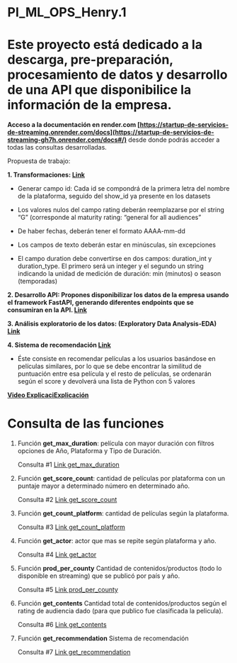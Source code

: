 # PI_ML_OPS_Henry.1
# Este proyecto está dedicado a la descarga, pre-preparación, procesamiento de datos y desarrollo de una API que  disponibilice la información de la empresa.

 **Acceso a la documentación en render.com [https://startup-de-servicios-de-streaming.onrender.com/docs](https://startup-de-servicios-de-streaming-gh7h.onrender.com/docs#/)**   desde donde podrás acceder a todas las consultas desarrolladas.
 
 Propuesta de trabajo:
 
 
 **1. Transformaciones: [Link](https://github.com/Yina-sanchez/PI_ML_OPS_Henry.1/blob/main/ETl_plataformas_stremer.ipynb)**

 * Generar campo id: Cada id se compondrá de la primera letra del nombre de la plataforma, seguido del show_id ya presente en los datasets 

 * Los valores nulos del campo rating deberán reemplazarse por el string “G” (corresponde al maturity rating: “general for all audiences”

 * De haber fechas, deberán tener el formato AAAA-mm-dd

 * Los campos de texto deberán estar en minúsculas, sin excepciones

 * El campo duration debe convertirse en dos campos: duration_int y duration_type. El primero será un integer y el segundo un string indicando la unidad de medición de duración: min (minutos) o season (temporadas)
 
 **2. Desarrollo API: Propones disponibilizar los datos de la empresa usando el framework FastAPI, generando diferentes endpoints que se consumiran en la API. [Link](https://github.com/Yina-sanchez/PI_ML_OPS_Henry.1/blob/main/API.ipynb)**
 
 **3. Análisis exploratorio de los datos: (Exploratory Data Analysis-EDA) [Link](https://github.com/Yina-sanchez/PI_ML_OPS_Henry.1/blob/main/EDA_plataformas.ipynb)**
 
 **4. Sistema de recomendación   [Link](https://github.com/Yina-sanchez/PI_ML_OPS_Henry.1/blob/main/ML_sistema_recomendacion.ipynb)**
 * Éste consiste en recomendar películas a los usuarios basándose en películas similares, por lo que se debe encontrar la similitud de puntuación entre esa película y el resto de películas, se ordenarán según el score y devolverá una lista de Python con 5 valores
 
 [**Video ExplicaciExplicación**]()
 
 # Consulta de las funciones 

  1. Función **get_max_duration**: película con mayor duración con filtros opciones de Año, Plataforma y Tipo de Duración.
  
     Consulta #1 [Link get_max_duration](https://startup-de-servicios-de-streaming-gh7h.onrender.com/get_max_duration/%7Banio%7D/%7Bplataforma%7D/%7Bdtype%7D?year=2021&platform=hulu&duration_type=min)

 2. Función **get_score_count**: cantidad de películas por plataforma con un puntaje mayor a determinado número en determinado año.
     
     Consulta #2 [Link get_score_count](https://startup-de-servicios-de-streaming-gh7h.onrender.com/get_score_count/disney/3.2/2011)
 
 3. Función **get_count_platform**: cantidad de películas según la plataforma.

    Consulta #3 [Link get_count_platform](https://startup-de-servicios-de-streaming-gh7h.onrender.com/get_count_platform/amazon)
 
 4. Función **get_actor**: actor que mas se repite según plataforma y año.
 
    Consulta #4 [Link get_actor](https://startup-de-servicios-de-streaming-gh7h.onrender.com/get_actor/amazon/2014)

 5. Función **prod_per_county** Cantidad de contenidos/productos (todo lo disponible en streaming) que se publicó por país y año.

    Consulta #5 [Link prod_per_county](https://startup-de-servicios-de-streaming-gh7h.onrender.com/prod_per_county/movie/argentina/2020)

 6. Función **get_contents** Cantidad total de contenidos/productos  según el rating de audiencia dado (para que publico fue clasificada la pelicula).
   
    Consulta #6 [Link get_contents](https://startup-de-servicios-de-streaming-gh7h.onrender.com/get_contents/tv-g)
  
 7. Función **get_recommendation** Sistema de recomendación
    
    Consulta #7 [Link get_recommendation](https://startup-de-servicios-de-streaming-gh7h.onrender.com/get_recommendation/sing%20and%20dance%20with%20kiiyii)
    

